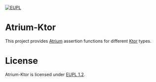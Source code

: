 [![EUPL](https://img.shields.io/badge/license-EUPL%201.2-brightgreen.svg)](https://joinup.ec.europa.eu/collection/eupl/eupl-text-11-12)

# Atrium-Ktor 

This project provides [Atrium](https://atriumlib.org) 
assertion functions for different [Ktor](https://ktor.io) types.

# License
Atrium-Ktor is licensed under [EUPL 1.2](https://joinup.ec.europa.eu/collection/eupl/eupl-text-11-12).